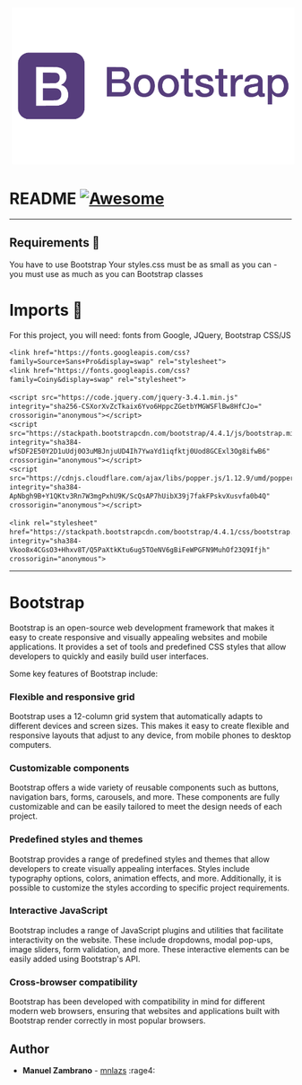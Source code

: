 <div align="center">
  <img src="images/bootstrap.png" align="center" width="700" style="margin: 5px;"/>
</div>

# README [![Awesome](https://cdn.jsdelivr.net/gh/sindresorhus/awesome@d7305f38d29fed78fa85652e3a63e154dd8e8829/media/badge.svg)](https://github.com/sindresorhus/awesome#readme)

---

## Requirements 📌

You have to use Bootstrap
Your styles.css must be as small as you can - you must use as much as you can Bootstrap classes

# Imports 🔦
For this project, you will need: fonts from Google, JQuery, Bootstrap CSS/JS

```
<link href="https://fonts.googleapis.com/css?family=Source+Sans+Pro&display=swap" rel="stylesheet">
<link href="https://fonts.googleapis.com/css?family=Coiny&display=swap" rel="stylesheet">

<script src="https://code.jquery.com/jquery-3.4.1.min.js" integrity="sha256-CSXorXvZcTkaix6Yvo6HppcZGetbYMGWSFlBw8HfCJo=" crossorigin="anonymous"></script>
<script src="https://stackpath.bootstrapcdn.com/bootstrap/4.4.1/js/bootstrap.min.js" integrity="sha384-wfSDF2E50Y2D1uUdj0O3uMBJnjuUD4Ih7YwaYd1iqfktj0Uod8GCExl3Og8ifwB6" crossorigin="anonymous"></script>
<script src="https://cdnjs.cloudflare.com/ajax/libs/popper.js/1.12.9/umd/popper.min.js" integrity="sha384-ApNbgh9B+Y1QKtv3Rn7W3mgPxhU9K/ScQsAP7hUibX39j7fakFPskvXusvfa0b4Q" crossorigin="anonymous"></script>

<link rel="stylesheet" href="https://stackpath.bootstrapcdn.com/bootstrap/4.4.1/css/bootstrap.min.css" integrity="sha384-Vkoo8x4CGsO3+Hhxv8T/Q5PaXtkKtu6ug5TOeNV6gBiFeWPGFN9MuhOf23Q9Ifjh" crossorigin="anonymous">
```
---
# Bootstrap

Bootstrap is an open-source web development framework that makes it easy to create responsive and visually appealing websites and mobile applications. It provides a set of tools and predefined CSS styles that allow developers to quickly and easily build user interfaces.

Some key features of Bootstrap include:

### Flexible and responsive grid 
Bootstrap uses a 12-column grid system that automatically adapts to different devices and screen sizes. This makes it easy to create flexible and responsive layouts that adjust to any device, from mobile phones to desktop computers.

### Customizable components
Bootstrap offers a wide variety of reusable components such as buttons, navigation bars, forms, carousels, and more. These components are fully customizable and can be easily tailored to meet the design needs of each project.

### Predefined styles and themes
Bootstrap provides a range of predefined styles and themes that allow developers to create visually appealing interfaces. Styles include typography options, colors, animation effects, and more. Additionally, it is possible to customize the styles according to specific project requirements.

### Interactive JavaScript
Bootstrap includes a range of JavaScript plugins and utilities that facilitate interactivity on the website. These include dropdowns, modal pop-ups, image sliders, form validation, and more. These interactive elements can be easily added using Bootstrap's API.

### Cross-browser compatibility
Bootstrap has been developed with compatibility in mind for different modern web browsers, ensuring that websites and applications built with Bootstrap render correctly in most popular browsers.


## Author
- **Manuel Zambrano** - [mnlazs](https://github.com/mnlazs) :rage4:
